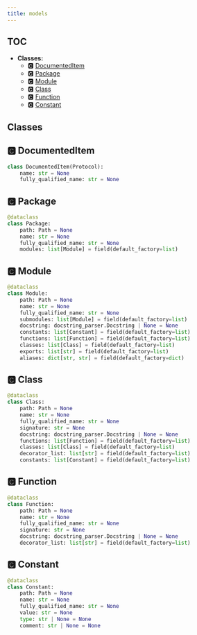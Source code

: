 ```yaml
---
title: models
---
```


## TOC

- **Classes:**
  - 🅲 [DocumentedItem](#🅲-documenteditem)
  - 🅲 [Package](#🅲-package)
  - 🅲 [Module](#🅲-module)
  - 🅲 [Class](#🅲-class)
  - 🅲 [Function](#🅲-function)
  - 🅲 [Constant](#🅲-constant)

## Classes

## 🅲 DocumentedItem

```python
class DocumentedItem(Protocol):
    name: str = None
    fully_qualified_name: str = None
```
## 🅲 Package

```python
@dataclass
class Package:
    path: Path = None
    name: str = None
    fully_qualified_name: str = None
    modules: list[Module] = field(default_factory=list)
```
## 🅲 Module

```python
@dataclass
class Module:
    path: Path = None
    name: str = None
    fully_qualified_name: str = None
    submodules: list[Module] = field(default_factory=list)
    docstring: docstring_parser.Docstring | None = None
    constants: list[Constant] = field(default_factory=list)
    functions: list[Function] = field(default_factory=list)
    classes: list[Class] = field(default_factory=list)
    exports: list[str] = field(default_factory=list)
    aliases: dict[str, str] = field(default_factory=dict)
```
## 🅲 Class

```python
@dataclass
class Class:
    path: Path = None
    name: str = None
    fully_qualified_name: str = None
    signature: str = None
    docstring: docstring_parser.Docstring | None = None
    functions: list[Function] = field(default_factory=list)
    classes: list[Class] = field(default_factory=list)
    decorator_list: list[str] = field(default_factory=list)
    constants: list[Constant] = field(default_factory=list)
```
## 🅲 Function

```python
@dataclass
class Function:
    path: Path = None
    name: str = None
    fully_qualified_name: str = None
    signature: str = None
    docstring: docstring_parser.Docstring | None = None
    decorator_list: list[str] = field(default_factory=list)
```
## 🅲 Constant

```python
@dataclass
class Constant:
    path: Path = None
    name: str = None
    fully_qualified_name: str = None
    value: str = None
    type: str | None = None
    comment: str | None = None
```
